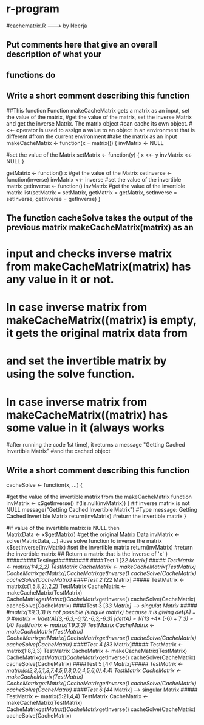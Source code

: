 # r-program
#cachematrix.R ---> by Neerja 
## Put comments here that give an overall description of what your
## functions do
 ## Write a short comment describing this function
 ##This function Function makeCacheMatrix gets a matrix as an input, set the value of the matrix,
#get the value of the matrix, set the inverse Matrix and get the inverse Matrix. The matrix object
#can cache its own object. 
 #<<- operator is used to assign a value to an object in an environment that is different 
#from the current environment 
 #take the matrix as an input
makeCacheMatrix <- function(x = matrix()) {
  invMatrix <- NULL
  
#set the value of the Matrix
  setMatrix <- function(y) {
    x <<- y
    invMatrix <<- NULL
  }
  
  getMatrix <- function() x                              #get the value of the Matrix
  setInverse <- function(inverse) invMatrix <<- inverse  #set the value of the invertible matrix
  getInverse <- function() invMatrix                     #get the value of the invertible matrix
  list(setMatrix = setMatrix, getMatrix = getMatrix,
       setInverse = setInverse, getInverse = getInverse)
 }
 ## The function cacheSolve takes the output of the previous matrix makeCacheMatrix(matrix) as an 
# input and checks inverse matrix from makeCacheMatrix(matrix) has any value in it or not.
# In case inverse matrix from makeCacheMatrix((matrix) is empty, it gets the original matrix data from 
# and set the invertible  matrix by using the solve function.
# In case inverse matrix from makeCacheMatrix((matrix) has some value in it (always works
#after running the code 1st time), it returns a message  "Getting Cached Invertible Matrix" 
#and the cached object
  
 ## Write a short comment describing this function
 cacheSolve <- function(x, ...) {
  
#get the value of the invertible matrix from the makeCacheMatrix function
          invMatrix <- x$getInverse()
        if(!is.null(invMatrix)) {                       #if inverse matrix is not NULL
          message("Getting Cached Invertible Matrix")   #Type message: Getting Cached Invertible Matrix 
          return(invMatrix)                             #return the invertible matrix
        }
          
#if value of the invertible matrix is NULL then  
        MatrixData <- x$getMatrix()                     #get the original Matrix Data 
        invMatrix <- solve(MatrixData, ...)             #use solve function to inverse the matrix
        x$setInverse(invMatrix)                         #set the invertible matrix 
        return(invMatrix)                               #return the invertible matrix
        ## Return a matrix that is the inverse of 'x'
}
 #########Testing##########
 ####Test 1 [2*2 Matrix] #####
TestMatrix <- matrix(1:4,2,2)
TestMatrix
 CacheMatrix <- makeCacheMatrix(TestMatrix)
CacheMatrix$getMatrix()
CacheMatrix$getInverse()
 cacheSolve(CacheMatrix)
cacheSolve(CacheMatrix)
 ####Test 2 [2*2 Matrix] #####
TestMatrix <- matrix(c(1,5,8,2),2,2)
TestMatrix
 CacheMatrix <- makeCacheMatrix(TestMatrix)
CacheMatrix$getMatrix()
CacheMatrix$getInverse()
 cacheSolve(CacheMatrix)
cacheSolve(CacheMatrix)
 ####Test 3 [3*3 Matrix] --> singulat Matrix #####
#matrix(1:9,3,3) is not possible (singule matrix) because it is giving det(A)  = 0
#matrix = 1/det(A)[3,-6,3,-6,12,-6,3,-6,3] |det(A) = 1/(1*3 +4* (-6) + 7 *3) = 1/0
TestMatrix <- matrix(1:9,3,3)
TestMatrix
 CacheMatrix <- makeCacheMatrix(TestMatrix)
CacheMatrix$getMatrix()
CacheMatrix$getInverse()
 cacheSolve(CacheMatrix)
cacheSolve(CacheMatrix)
 ####Test 4 [3*3 Matrix]#####
TestMatrix <- matrix(1:8,3,3)
TestMatrix
 CacheMatrix <- makeCacheMatrix(TestMatrix)
CacheMatrix$getMatrix()
CacheMatrix$getInverse()
 cacheSolve(CacheMatrix)
cacheSolve(CacheMatrix)
 ####Test 5 [4*4 Matrix]#####
TestMatrix <- matrix(c(2,3,5,1,3,7,4,5,6,8,0,0,4,5,6,0),4,4)
TestMatrix
 CacheMatrix <- makeCacheMatrix(TestMatrix)
CacheMatrix$getMatrix()
CacheMatrix$getInverse()
 cacheSolve(CacheMatrix)
cacheSolve(CacheMatrix)
 ####Test 6 [4*4 Matrix]  --> singular Matrix #####
TestMatrix <- matrix(5:21,4,4)
TestMatrix
 CacheMatrix <- makeCacheMatrix(TestMatrix)
CacheMatrix$getMatrix()
CacheMatrix$getInverse()
 cacheSolve(CacheMatrix)
cacheSolve(CacheMatrix)
